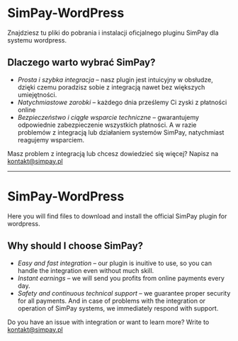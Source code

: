 # SimPay-WordPress
Znajdziesz tu pliki do pobrania i instalacji oficjalnego pluginu SimPay dla systemu wordpress.

## Dlaczego warto wybrać SimPay?
* *Prosta i szybka integracja* – nasz plugin jest intuicyjny w obsłudze, dzięki czemu poradzisz sobie z integracją nawet bez większych umiejętności.
* *Natychmiastowe zarobki* – każdego dnia prześlemy Ci zyski z płatności online
* *Bezpieczeństwo i ciągłe wsparcie techniczne* – gwarantujemy odpowiednie zabezpieczenie wszystkich płatności. A w razie problemów z integracją lub działaniem systemów SimPay, natychmiast reagujemy wsparciem.

Masz problem z integracją lub chcesz dowiedzieć się więcej? Napisz na kontakt@simpay.pl

---

# SimPay-WordPress
Here you will find files to download and install the official SimPay plugin for wordpress.

## Why should I choose SimPay?
* *Easy and fast integration* – our plugin is inuitive to use, so you can handle the integration even without much skill.
* *Instant earnings* – we will send you profits from online payments every day.
* *Safety and continuous technical support* – we guarantee proper security for all payments. And in case of problems with the integration or operation of SimPay systems, we immediately respond with support.

Do you have an issue with integration or want to learn more? Write to kontakt@simpay.pl

